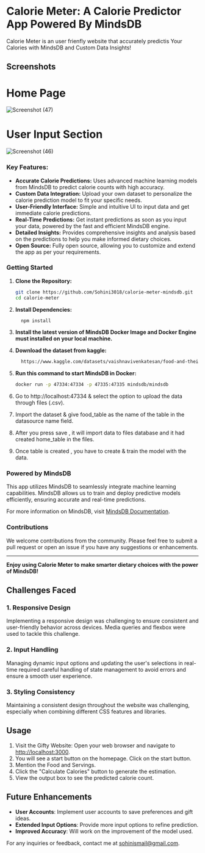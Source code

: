 # Calorie Meter: A Calorie Predictor App Powered By MindsDB

Calorie Meter is an user frienfly website that accurately predictis Your Calories with MindsDB and Custom Data Insights!

## Screenshots

# Home Page

![Screenshot (47)](https://github.com/Sohini3018/calorie-meter-mindsdb/assets/113935740/65fd0e3e-6749-4652-81e4-b853e24fda0a)

# User Input Section

![Screenshot (46)](https://github.com/Sohini3018/calorie-meter-mindsdb/assets/113935740/f203493b-5467-49c3-8053-c00915af067e)

### Key Features:

- **Accurate Calorie Predictions:** Uses advanced machine learning models from MindsDB to predict calorie counts with high accuracy.
- **Custom Data Integration:** Upload your own dataset to personalize the calorie prediction model to fit your specific needs.
- **User-Friendly Interface:** Simple and intuitive UI to input data and get immediate calorie predictions.
- **Real-Time Predictions:** Get instant predictions as soon as you input your data, powered by the fast and efficient MindsDB engine.
- **Detailed Insights:** Provides comprehensive insights and analysis based on the predictions to help you make informed dietary choices.
- **Open Source:** Fully open source, allowing you to customize and extend the app as per your requirements.

### Getting Started

1. **Clone the Repository:**
    ```bash
    git clone https://github.com/Sohini3018/calorie-meter-mindsdb.git
    cd calorie-meter
    ```

2. **Install Dependencies:**
    ```bash
      npm install
    ```
3. **Install the latest version of MindsDB Docker Image and Docker Engine must installed on your local machine.**
   
4. **Download the dataset from kaggle:**
    ```bash
      https://www.kaggle.com/datasets/vaishnavivenkatesan/food-and-their-calories
    ```

5. **Run this command to start MindsDB in Docker:**
    ```bash
    docker run -p 47334:47334 -p 47335:47335 mindsdb/mindsdb
    ```
6. Go to http://localhost:47334 & select the option to upload the data through files (.csv).
7. Import the dataset & give food_table as the name of the table in the datasource name field.
8. After you press save , it will import data to files database and it had created home_table in the files.
9. Once table is created , you have to create & train the model with the data.

### Powered by MindsDB

This app utilizes MindsDB to seamlessly integrate machine learning capabilities. MindsDB allows us to train and deploy predictive models efficiently, ensuring accurate and real-time predictions.

For more information on MindsDB, visit [MindsDB Documentation](https://docs.mindsdb.com/what-is-mindsdb).

### Contributions

We welcome contributions from the community. Please feel free to submit a pull request or open an issue if you have any suggestions or enhancements.

---

**Enjoy using Calorie Meter to make smarter dietary choices with the power of MindsDB!**

## Challenges Faced

### 1. Responsive Design
Implementing a responsive design was challenging to ensure consistent and user-friendly behavior across devices. Media queries and flexbox were used to tackle this challenge.

### 2. Input Handling
Managing dynamic input options and updating the user's selections in real-time required careful handling of state management to avoid errors and ensure a smooth user experience.

### 3. Styling Consistency
Maintaining a consistent design throughout the website was challenging, especially when combining different CSS features and libraries.


## Usage

1. Visit the Gifty Website:
Open your web browser and navigate to [http://localhost:3000](http://localhost:3000).
2. You will see a start button on the homepage. Click on the start button.
8. Mention the Food and Servings.
9. Click the "Calculate Calories" button to generate the estimation.
10. View the output box to see the predicted calorie count.

## Future Enhancements

- **User Accounts**: Implement user accounts to save preferences and gift ideas.
- **Extended Input Options**: Provide more input options to refine prediction.
- **Improved Accuracy**: Will work on the improvement of the model used.


For any inquiries or feedback, contact me at [sohinismail@gmail.com](mailto:sohinismail@gmail.com).
